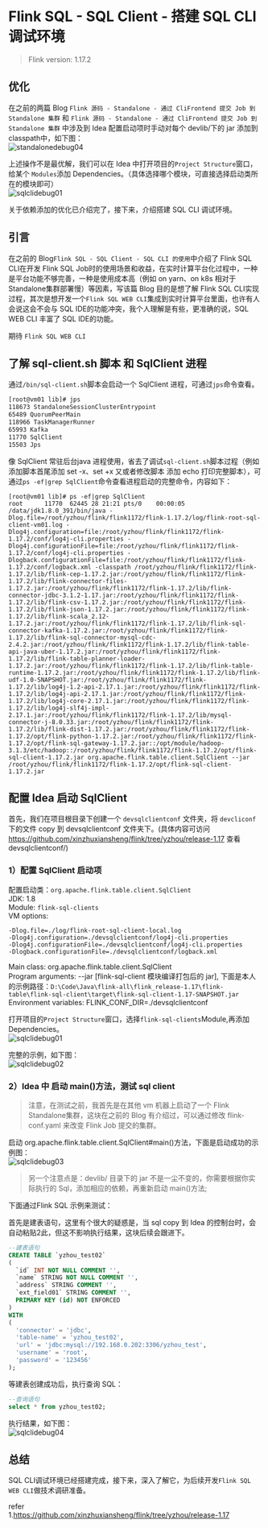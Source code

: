 # Flink SQL - SQL Client - 搭建 SQL CLI 调试环境    

>Flink version: 1.17.2          

## 优化     
在之前的两篇 Blog `Flink 源码 - Standalone - 通过 CliFrontend 提交 Job 到 Standalone 集群` 和 `Flink 源码 - Standalone - 通过 CliFrontend 提交 Job 到 Standalone 集群` 中涉及到 Idea 配置启动项时手动对每个 devlib/下的 jar 添加到 classpath中，如下图：  
![standalonedebug04](http://img.xinzhuxiansheng.com/blogimgs/flink/standalonedebug04.png)    

上述操作不是最优解，我们可以在 Idea 中打开项目的`Project Structure`窗口，给某个 `Modules`添加 Dependencies。（具体选择哪个模块，可直接选择启动类所在的模块即可）   
![sqlclidebug01](http://img.xinzhuxiansheng.com/blogimgs/flink/sqlclidebug01.png)     

关于依赖添加的优化已介绍完了，接下来，介绍搭建 SQL CLI 调试环境。   

## 引言    
在之前的 Blog`Flink SQL - SQL Client - SQL CLI 的使用`中介绍了 Flink SQL CLI在开发 Flink SQL Job时的使用场景和收益，在实时计算平台化过程中，一种是平台功能不够完善，一种是使用成本高（例如 on yarn、on k8s 相对于 Standalone集群部署慢）等因素，写该篇 Blog 目的是想了解 Flink SQL CLI实现过程，其次是想开发一个`Flink SQL WEB CLI`集成到实时计算平台里面，也许有人会说这会不会与 SQL IDE的功能冲突，我个人理解是有些，更准确的说，SQL WEB CLI 丰富了 SQL IDE的功能。  

期待 `Flink SQL WEB CLI`       

## 了解 sql-client.sh 脚本 和 SqlClient 进程 
通过`/bin/sql-client.sh`脚本会启动一个 SqlClient 进程，可通过`jps`命令查看。   
```bash
[root@vm01 lib]# jps
118673 StandaloneSessionClusterEntrypoint
65489 QuorumPeerMain
118966 TaskManagerRunner
65993 Kafka
11770 SqlClient
15503 Jps
```     

像 SqlClient 常驻后台java 进程使用，省去了调试`sql-client.sh`脚本过程（例如添加脚本首尾添加 set -x、set +x 又或者修改脚本 添加 echo 打印完整脚本），可通过`ps -ef|grep SqlClient`命令查看进程启动的完整命令，内容如下：           
```shell
[root@vm01 lib]# ps -ef|grep SqlClient  
root      11770  62445 28 21:21 pts/0    00:00:05 /data/jdk1.8.0_391/bin/java -Dlog.file=/root/yzhou/flink/flink1172/flink-1.17.2/log/flink-root-sql-client-vm01.log -Dlog4j.configuration=file:/root/yzhou/flink/flink1172/flink-1.17.2/conf/log4j-cli.properties -Dlog4j.configurationFile=file:/root/yzhou/flink/flink1172/flink-1.17.2/conf/log4j-cli.properties -Dlogback.configurationFile=file:/root/yzhou/flink/flink1172/flink-1.17.2/conf/logback.xml -classpath /root/yzhou/flink/flink1172/flink-1.17.2/lib/flink-cep-1.17.2.jar:/root/yzhou/flink/flink1172/flink-1.17.2/lib/flink-connector-files-1.17.2.jar:/root/yzhou/flink/flink1172/flink-1.17.2/lib/flink-connector-jdbc-3.1.2-1.17.jar:/root/yzhou/flink/flink1172/flink-1.17.2/lib/flink-csv-1.17.2.jar:/root/yzhou/flink/flink1172/flink-1.17.2/lib/flink-json-1.17.2.jar:/root/yzhou/flink/flink1172/flink-1.17.2/lib/flink-scala_2.12-1.17.2.jar:/root/yzhou/flink/flink1172/flink-1.17.2/lib/flink-sql-connector-kafka-1.17.2.jar:/root/yzhou/flink/flink1172/flink-1.17.2/lib/flink-sql-connector-mysql-cdc-2.4.2.jar:/root/yzhou/flink/flink1172/flink-1.17.2/lib/flink-table-api-java-uber-1.17.2.jar:/root/yzhou/flink/flink1172/flink-1.17.2/lib/flink-table-planner-loader-1.17.2.jar:/root/yzhou/flink/flink1172/flink-1.17.2/lib/flink-table-runtime-1.17.2.jar:/root/yzhou/flink/flink1172/flink-1.17.2/lib/flink-udf-1.0-SNAPSHOT.jar:/root/yzhou/flink/flink1172/flink-1.17.2/lib/log4j-1.2-api-2.17.1.jar:/root/yzhou/flink/flink1172/flink-1.17.2/lib/log4j-api-2.17.1.jar:/root/yzhou/flink/flink1172/flink-1.17.2/lib/log4j-core-2.17.1.jar:/root/yzhou/flink/flink1172/flink-1.17.2/lib/log4j-slf4j-impl-2.17.1.jar:/root/yzhou/flink/flink1172/flink-1.17.2/lib/mysql-connector-j-8.0.33.jar:/root/yzhou/flink/flink1172/flink-1.17.2/lib/flink-dist-1.17.2.jar:/root/yzhou/flink/flink1172/flink-1.17.2/opt/flink-python-1.17.2.jar:/root/yzhou/flink/flink1172/flink-1.17.2/opt/flink-sql-gateway-1.17.2.jar::/opt/module/hadoop-3.1.3/etc/hadoop::/root/yzhou/flink/flink1172/flink-1.17.2/opt/flink-sql-client-1.17.2.jar org.apache.flink.table.client.SqlClient --jar /root/yzhou/flink/flink1172/flink-1.17.2/opt/flink-sql-client-1.17.2.jar      
```           

## 配置 Idea 启动 SqlClient      
首先，我们在项目根目录下创建一个 `devsqlclientconf` 文件夹，将 `devcliconf`下的文件 copy 到 devsqlclientconf 文件夹下。(具体内容可访问 https://github.com/xinzhuxiansheng/flink/tree/yzhou/release-1.17 查看 devsqlclientconf/)            

### 1）配置 SqlClient 启动项    
配置启动类：`org.apache.flink.table.client.SqlClient`           
JDK: 1.8    
Module: `flink-sql-clients`   
VM options:   
```shell 
-Dlog.file=./log/flink-root-sql-client-local.log
-Dlog4j.configuration=./devsqlclientconf/log4j-cli.properties
-Dlog4j.configurationFile=./devsqlclientconf/log4j-cli.properties   
-Dlogback.configurationFile=./devsqlclientconf/logback.xml
```

Main class: org.apache.flink.table.client.SqlClient     
Program arguments:  --jar [flink-sql-client 模块编译打包后的 jar], 下面是本人的示例路径：`D:\Code\Java\flink-all\flink_release-1.17\flink-table\flink-sql-client\target\flink-sql-client-1.17-SNAPSHOT.jar`    
Environment variables: FLINK_CONF_DIR=./devsqlclientconf       

打开项目的`Project Structure`窗口，选择`flink-sql-clients`Module,再添加 Dependencies。     
![sqlclidebug01](http://img.xinzhuxiansheng.com/blogimgs/flink/sqlclidebug01.png)          

完整的示例，如下图：  
![sqlclidebug02](http://img.xinzhuxiansheng.com/blogimgs/flink/sqlclidebug02.png)     

### 2）Idea 中 启动 main()方法，测试 sql client    
>注意，在测试之前，我首先是在其他 vm 机器上启动了一个 Flink Standalone集群，这块在之前的 Blog 有介绍过，可以通过修改 flink-conf.yaml 来改变 Flink Job 提交的集群。  

启动 org.apache.flink.table.client.SqlClient#main()方法，下面是启动成功的示例图：  
![sqlclidebug03](http://img.xinzhuxiansheng.com/blogimgs/flink/sqlclidebug03.png)      

>另一个注意点是：devlib/ 目录下的 jar 不是一尘不变的，你需要根据你实际执行的 Sql，添加相应的依赖，再重新启动 main()方法;  

下面通过Flink SQL 示例来测试：    

首先是建表语句，这里有个很大的疑惑是，当 sql copy 到 Idea 的控制台时，会自动粘贴2此，但这不影响执行结果，这块后续会跟进下。    
```sql
--建表语句
CREATE TABLE `yzhou_test02` 
(
  `id` INT NOT NULL COMMENT '',
  `name` STRING NOT NULL COMMENT '',
  `address` STRING COMMENT '',
  `ext_field01` STRING COMMENT '',
  PRIMARY KEY (id) NOT ENFORCED
)
WITH
(
  'connector' = 'jdbc',
  'table-name' = 'yzhou_test02',
  'url' = 'jdbc:mysql://192.168.0.202:3306/yzhou_test',
  'username' = 'root',
  'password' = '123456'
);
```

等建表创建成功后，执行查询 SQL：  
```sql
--查询语句
select * from yzhou_test02;
```

执行结果，如下图：   
![sqlclidebug04](http://img.xinzhuxiansheng.com/blogimgs/flink/sqlclidebug04.png)  

## 总结   
SQL CLI调试环境已经搭建完成，接下来，深入了解它，为后续开发`Flink SQL WEB CLI`做技术调研准备。       

refer        
1.https://github.com/xinzhuxiansheng/flink/tree/yzhou/release-1.17          
